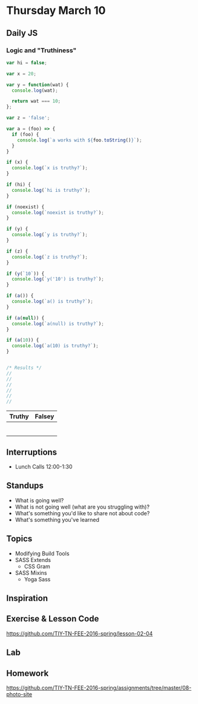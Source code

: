 # Thursday March 10

## Daily JS

### Logic and "Truthiness"

```js
var hi = false;

var x = 20;

var y = function(wat) {
  console.log(wat);

  return wat === 10;
};

var z = 'false';

var a = (foo) => {
  if (foo) {
    console.log(`a works with ${foo.toString()}`);
  }
}

if (x) {
  console.log(`x is truthy?`);
}

if (hi) {
  console.log(`hi is truthy?`);
}

if (noexist) {
  console.log(`noexist is truthy?`);
}

if (y) {
  console.log(`y is truthy?`);
}

if (z) {
  console.log(`z is truthy?`);
}

if (y(`10`)) {
  console.log(`y('10') is truthy?`);
}

if (a()) {
  console.log(`a() is truthy?`);
}

if (a(null)) {
  console.log(`a(null) is truthy?`);
}

if (a(10)) {
  console.log(`a(10) is truthy?`);
}


/* Results */
//
//
//
//
//
//
```

| Truthy                | Falsey         |
| :-------------        | :------------- |
|                       |                |
|                       |                |
|                       |                |
|                       |                |
|                       |                |
|                       |                |

## Interruptions

* Lunch Calls 12:00-1:30

## Standups

* What is going well?
* What is not going well (what are you struggling with)?
* What's something you'd like to share not about code?
* What's something you've learned

## Topics

* Modifying Build Tools
* SASS Extends
  - CSS Gram
* SASS Mixins
  - Yoga Sass

## Inspiration

## Exercise & Lesson Code

https://github.com/TIY-TN-FEE-2016-spring/lesson-02-04

## Lab

## Homework

https://github.com/TIY-TN-FEE-2016-spring/assignments/tree/master/08-photo-site
